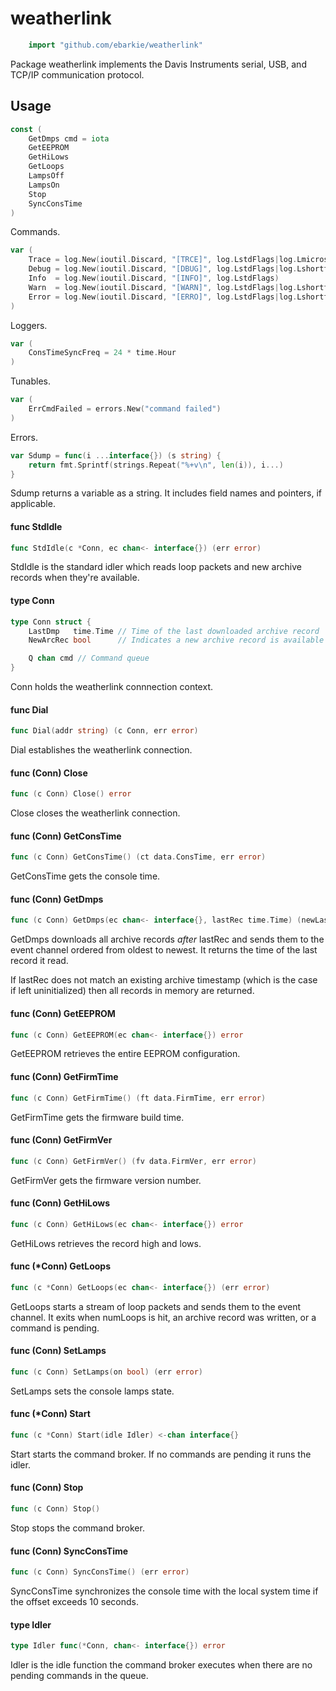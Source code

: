 # weatherlink

```go
    import "github.com/ebarkie/weatherlink"
```

Package weatherlink implements the Davis Instruments serial, USB, and TCP/IP
communication protocol.

## Usage

```go
const (
	GetDmps cmd = iota
	GetEEPROM
	GetHiLows
	GetLoops
	LampsOff
	LampsOn
	Stop
	SyncConsTime
)
```
Commands.

```go
var (
	Trace = log.New(ioutil.Discard, "[TRCE]", log.LstdFlags|log.Lmicroseconds|log.Lshortfile)
	Debug = log.New(ioutil.Discard, "[DBUG]", log.LstdFlags|log.Lshortfile)
	Info  = log.New(ioutil.Discard, "[INFO]", log.LstdFlags)
	Warn  = log.New(ioutil.Discard, "[WARN]", log.LstdFlags|log.Lshortfile)
	Error = log.New(ioutil.Discard, "[ERRO]", log.LstdFlags|log.Lshortfile)
)
```
Loggers.

```go
var (
	ConsTimeSyncFreq = 24 * time.Hour
)
```
Tunables.

```go
var (
	ErrCmdFailed = errors.New("command failed")
)
```
Errors.

```go
var Sdump = func(i ...interface{}) (s string) {
	return fmt.Sprintf(strings.Repeat("%+v\n", len(i)), i...)
}
```
Sdump returns a variable as a string. It includes field names and pointers, if
applicable.

#### func  StdIdle

```go
func StdIdle(c *Conn, ec chan<- interface{}) (err error)
```
StdIdle is the standard idler which reads loop packets and new archive records
when they're available.

#### type Conn

```go
type Conn struct {
	LastDmp   time.Time // Time of the last downloaded archive record
	NewArcRec bool      // Indicates a new archive record is available

	Q chan cmd // Command queue
}
```

Conn holds the weatherlink connnection context.

#### func  Dial

```go
func Dial(addr string) (c Conn, err error)
```
Dial establishes the weatherlink connection.

#### func (Conn) Close

```go
func (c Conn) Close() error
```
Close closes the weatherlink connection.

#### func (Conn) GetConsTime

```go
func (c Conn) GetConsTime() (ct data.ConsTime, err error)
```
GetConsTime gets the console time.

#### func (Conn) GetDmps

```go
func (c Conn) GetDmps(ec chan<- interface{}, lastRec time.Time) (newLastRec time.Time, err error)
```
GetDmps downloads all archive records *after* lastRec and sends them to the
event channel ordered from oldest to newest. It returns the time of the last
record it read.

If lastRec does not match an existing archive timestamp (which is the case if
left uninitialized) then all records in memory are returned.

#### func (Conn) GetEEPROM

```go
func (c Conn) GetEEPROM(ec chan<- interface{}) error
```
GetEEPROM retrieves the entire EEPROM configuration.

#### func (Conn) GetFirmTime

```go
func (c Conn) GetFirmTime() (ft data.FirmTime, err error)
```
GetFirmTime gets the firmware build time.

#### func (Conn) GetFirmVer

```go
func (c Conn) GetFirmVer() (fv data.FirmVer, err error)
```
GetFirmVer gets the firmware version number.

#### func (Conn) GetHiLows

```go
func (c Conn) GetHiLows(ec chan<- interface{}) error
```
GetHiLows retrieves the record high and lows.

#### func (*Conn) GetLoops

```go
func (c *Conn) GetLoops(ec chan<- interface{}) (err error)
```
GetLoops starts a stream of loop packets and sends them to the event channel. It
exits when numLoops is hit, an archive record was written, or a command is
pending.

#### func (Conn) SetLamps

```go
func (c Conn) SetLamps(on bool) (err error)
```
SetLamps sets the console lamps state.

#### func (*Conn) Start

```go
func (c *Conn) Start(idle Idler) <-chan interface{}
```
Start starts the command broker. If no commands are pending it runs the idler.

#### func (Conn) Stop

```go
func (c Conn) Stop()
```
Stop stops the command broker.

#### func (Conn) SyncConsTime

```go
func (c Conn) SyncConsTime() (err error)
```
SyncConsTime synchronizes the console time with the local system time if the
offset exceeds 10 seconds.

#### type Idler

```go
type Idler func(*Conn, chan<- interface{}) error
```

Idler is the idle function the command broker executes when there are no pending
commands in the queue.
